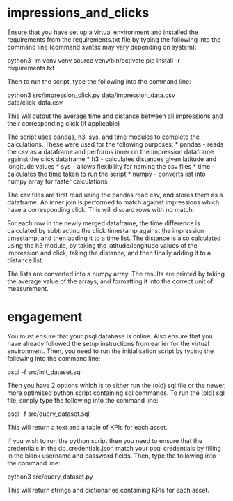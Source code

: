 # impressions_and_clicks

Ensure that you have set up a virtual environment and installed the requirements from the requirements.txt file by typing the following into the command line (command syntax may vary depending on system):

python3 -m venv venv
source venv/bin/activate
pip install -r requirements.txt

Then to run the script, type the following into the command line:

python3 src/impression_click.py data/impression_data.csv data/click_data.csv

This will output the average time and distance between all impressions and their corresponding click (if applicable)

The script uses pandas, h3, sys, and time modules to complete the calculations. These were used for the following purposes:
    * pandas - reads the csv as a dataframe and performs inner on the impression dataframe against the click dataframe
    * h3 - calculates distances given latitude and longitude values
    * sys - allows flexibility for naming the csv files
    * time - calculates the time taken to run the script
    * numpy - converts list into numpy array for faster calculations

The csv files are first read using the pandas read csv, and stores them as a dataframe. An inner join is performed to match against impressions which have a corresponding click. This will discard rows with no match.

For each row in the newly merged dataframe, the time difference is calculated by subtracting the click timestamp against the impression timestamp, and then adding it to a time list. The distance is also calculated using the h3 module, by taking the latitude/longitude values of the impression and click, taking the distance, and then finally adding it to a distance list.

The lists are converted into a numpy array. The results are printed by taking the average value of the arrays, and formatting it into the correct unit of measurement.

# engagement

You must ensure that your psql database is online. Also ensure that you have already followed the setup instructions from earlier for the virtual environment. Then, you need to run the initialisation script by typing the following into the command line:

psql -f src/init_dataset.sql

Then you have 2 options which is to either run the (old) sql file or the newer, more optimised python script containing sql commands. To run the (old) sql file, simply type the following into the command line:

psql -f src/query_dataset.sql

This will return a text and a table of KPIs for each asset.

If you wish to run the python script then you need to ensure that the credentials in the db_credentials.json match your psql credentials by filling in the blank username and password fields. Then, type the following into the command line:

python3 src/query_dataset.py

This will return strings and dictionaries containing KPIs for each asset.